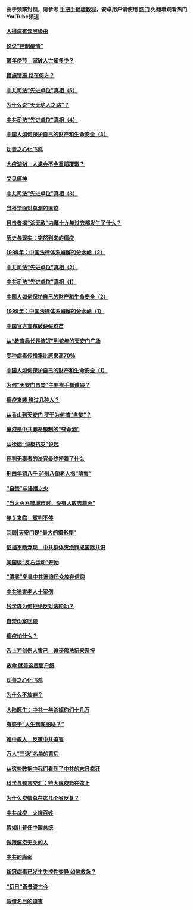 #### 由于频繁封锁，请参考 [手把手翻墙教程](https://github.com/gfw-breaker/guides/wiki/)，安卓用户请使用 [网门](https://github.com/gfw-breaker/nogfw/blob/master/dl.md?t=02231100) 免翻墙观看热门YouTube频道 

#### [人得病有深层缘由](../pages/19/420864.md?t=02231100) 

#### [说说“控制疫情”](../pages/19/420831.md?t=02231100) 

#### [离年傍节　家破人亡知多少？](../pages/19/420563.md?t=02231100) 

#### [措施错施  路在何方？](../pages/19/420076.md?t=02231100) 

#### [中共司法“先进单位”真相（5）](../pages/19/419453.md?t=02231100) 

#### [为什么说“天无绝人之路”？](../pages/19/419618.md?t=02231100) 

#### [中共司法“先进单位”真相（4）](../pages/19/419452.md?t=02231100) 

#### [中国人如何保护自己的财产和生命安全（3）](../pages/19/419405.md?t=02231100) 

#### [劝善之心化飞鸿](../pages/19/418758.md?t=02231100) 

#### [大疫汹汹　人类会不会重蹈覆辙？](../pages/19/419691.md?t=02231100) 

#### [又见瘟神](../pages/19/419225.md?t=02231100) 

#### [中共司法“先进单位”真相（3）](../pages/19/419451.md?t=02231100) 

#### [当科学面对莫测的瘟疫](../pages/19/419625.md?t=02231100) 

#### [目击者揭“杀无赦”内幕十九年过去都发生了什么？](../pages/19/419617.md?t=02231100) 

#### [历史与现实：突然到来的瘟疫](../pages/19/419619.md?t=02231100) 

#### [1999年：中国法律体系崩解的分水岭（2）](../pages/19/419455.md?t=02231100) 

#### [中共司法“先进单位”真相（2）](../pages/19/419450.md?t=02231100) 

#### [中共司法“先进单位”真相（1）](../pages/19/419449.md?t=02231100) 

#### [中国人如何保护自己的财产和生命安全（2）](../pages/19/419404.md?t=02231100) 

#### [1999年：中国法律体系崩解的分水岭（1）](../pages/19/419454.md?t=02231100) 

#### [中国官方宣布破获假疫苗](../pages/19/419504.md?t=02231100) 

#### [从“教育局长是流氓”到蛇年的天安门广场](../pages/19/419470.md?t=02231100) 

#### [变种病毒传播率比原来高70％](../pages/19/419456.md?t=02231100) 

#### [中国人如何保护自己的财产和生命安全（1）](../pages/19/419403.md?t=02231100) 

#### [为何“天安门自焚”主要推手都遭殃？](../pages/19/419348.md?t=02231100) 

#### [瘟疫来袭 绕过几种人？](../pages/19/419349.md?t=02231100) 

#### [从香山到天安门 罗干为何搞“自焚”？](../pages/19/419270.md?t=02231100) 

#### [瘟疫是中共罪恶酿制的“夺命酒”](../pages/19/419223.md?t=02231100) 

#### [从徐栩“消极抗灾”说起](../pages/19/419224.md?t=02231100) 

#### [诬判无辜者的法官最终捞着了什么](../pages/19/419268.md?t=02231100) 

#### [刑四年罚八千 泸州八旬老人指“陷害”](../pages/19/419232.md?t=02231100) 

#### [“自焚”与插播之火](../pages/19/419226.md?t=02231100) 

#### [“当大火吞噬城市时，没有人敢去救火”](../pages/19/419077.md?t=02231100) 

#### [年关来临　冤判不停](../pages/19/419093.md?t=02231100) 

#### [回顾|天安门是“最大的摄影棚”](../pages/19/380866.md?t=02231100) 

#### [证据不断浮现　中共群体灭绝罪成国际共识](../pages/19/419031.md?t=02231100) 

#### [美国版“反右运动”开始](../pages/19/419030.md?t=02231100) 

#### [“清零”突显中共逼迫民众放弃信仰](../pages/19/418995.md?t=02231100) 

#### [中共迫害老人十案例](../pages/19/418831.md?t=02231100) 

#### [钱学森为何拒绝反对法轮功？](../pages/19/418905.md?t=02231100) 

#### [自焚伪案回顾](../pages/19/418799.md?t=02231100) 

#### [瘟疫怕什么？](../pages/19/418800.md?t=02231100) 

#### [舌上刀剑伤人害己　诽谤佛法招来恶报](../pages/19/418731.md?t=02231100) 

#### [救命 就差这层窗户纸](../pages/19/418706.md?t=02231100) 

#### [劝善之心化飞鸿](../pages/19/416766.md?t=02231100) 

#### [为什么不放弃？](../pages/19/418691.md?t=02231100) 

#### [大陆医生：中共一年杀掉你们十几万](../pages/19/418670.md?t=02231100) 

#### [有感于“人生到底图啥？”](../pages/19/418624.md?t=02231100) 

#### [难中救人　反遭中共迫害](../pages/19/418414.md?t=02231100) 

#### [万人“三退”名单的背后](../pages/19/418505.md?t=02231100) 

#### [从这些数据中我们看到了中共的末日疯狂](../pages/19/418420.md?t=02231100) 

#### [科学与预言交汇：特大瘟疫箭在弦上](../pages/19/418266.md?t=02231100) 

#### [为什么疫情总在这几个省反复？](../pages/19/418219.md?t=02231100) 

#### [中共战疫　火烧百姓](../pages/19/418220.md?t=02231100) 

#### [假如川普任中国总统](../pages/19/418174.md?t=02231100) 

#### [做跟瘟疫无关的人](../pages/19/418171.md?t=02231100) 

#### [中共的脆弱](../pages/19/418196.md?t=02231100) 

#### [新冠病毒已发生失控性变异 如何救急？](../pages/19/418032.md?t=02231100) 

#### [“幻日”奇景说古今](../pages/19/418033.md?t=02231100) 

#### [假借名目的迫害](../pages/19/418055.md?t=02231100) 

